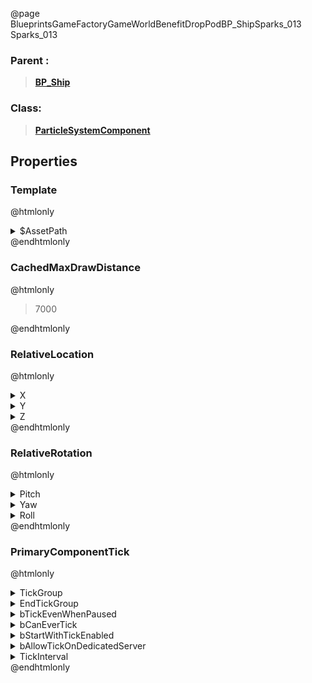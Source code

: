 @page BlueprintsGameFactoryGameWorldBenefitDropPodBP_ShipSparks_013 Sparks_013
### Parent :
<b><a href="_blueprints_game_factory_game_world_benefit_drop_pod_b_p__ship.html"><blockquote>BP_Ship</blockquote></a></b>
### Class:
<b><a href="_class_script_particle_system_component.html"><blockquote>ParticleSystemComponent</blockquote></a></b>
## Properties
### Template
@htmlonly
<details>
 <summary>$AssetPath</summary>
<b><a href="_blueprints_game_factory_game_world_benefit_drop_pod_particle_sparks_01.html"><blockquote>Sparks_01</blockquote></a></b>
</details>
@endhtmlonly

### CachedMaxDrawDistance
@htmlonly
<blockquote>7000</blockquote>
@endhtmlonly

### RelativeLocation
@htmlonly
<details>
 <summary>X</summary>
<blockquote>193.11012268066406</blockquote>
</details>
<details>
 <summary>Y</summary>
<blockquote>204.8799591064453</blockquote>
</details>
<details>
 <summary>Z</summary>
<blockquote>-2.6387948989868164</blockquote>
</details>
@endhtmlonly

### RelativeRotation
@htmlonly
<details>
 <summary>Pitch</summary>
<blockquote>24.9998836517334</blockquote>
</details>
<details>
 <summary>Yaw</summary>
<blockquote>59.999794006347656</blockquote>
</details>
<details>
 <summary>Roll</summary>
<blockquote>-3.108712553512305e-05</blockquote>
</details>
@endhtmlonly

### PrimaryComponentTick
@htmlonly
<details>
 <summary>TickGroup</summary>
<blockquote>2</blockquote>
</details>
<details>
 <summary>EndTickGroup</summary>
<blockquote>0</blockquote>
</details>
<details>
 <summary>bTickEvenWhenPaused</summary>
<blockquote>False</blockquote>
</details>
<details>
 <summary>bCanEverTick</summary>
<blockquote>True</blockquote>
</details>
<details>
 <summary>bStartWithTickEnabled</summary>
<blockquote>False</blockquote>
</details>
<details>
 <summary>bAllowTickOnDedicatedServer</summary>
<blockquote>False</blockquote>
</details>
<details>
 <summary>TickInterval</summary>
<blockquote>0</blockquote>
</details>
@endhtmlonly

